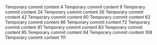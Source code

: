 Temporary commit content 4
Temporary commit content 9
Temporary commit content 24
Temporary commit content 26
Temporary commit content 42
Temporary commit content 60
Temporary commit content 62
Temporary commit content 66
Temporary commit content 72
Temporary commit content 81
Temporary commit content 83
Temporary commit content 85
Temporary commit content 94
Temporary commit content 108
Temporary commit content 111
